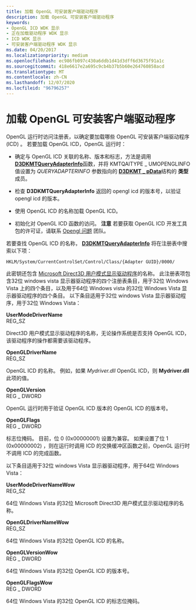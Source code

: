 ```yaml
---
title: 加载 OpenGL 可安装客户端驱动程序
description: 加载 OpenGL 可安装客户端驱动程序
keywords:
- OpenGL ICD WDK 显示
- 正在加载驱动程序 WDK 显示
- ICD WDK 显示
- 可安装客户端驱动程序 WDK 显示
ms.date: 04/20/2017
ms.localizationpriority: medium
ms.openlocfilehash: ec986fb097c430a6ddb1d41d3dff6d3675f91a1c
ms.sourcegitcommit: 418e6617e2a695c9cb4b37b5b60e264760858acd
ms.translationtype: MT
ms.contentlocale: zh-CN
ms.lasthandoff: 12/07/2020
ms.locfileid: "96796257"
---
```

# <a name="loading-an-opengl-installable-client-driver"></a>加载 OpenGL 可安装客户端驱动程序


OpenGL 运行时访问注册表，以确定要加载哪些 OpenGL 可安装客户端驱动程序 (ICD) 。 若要加载 OpenGL ICD，OpenGL 运行时：

-   确定与 OpenGL ICD 关联的名称、版本和标志，方法是调用 [**D3DKMTQueryAdapterInfo**](/windows-hardware/drivers/ddi/d3dkmthk/nf-d3dkmthk-d3dkmtqueryadapterinfo)函数，并将 KMTQAITYPE \_ UMOPENGLINFO 值设置为 *QUERYADAPTERINFO* 参数指向的 [**D3DKMT \_ pData**](/windows-hardware/drivers/ddi/d3dkmthk/ns-d3dkmthk-_d3dkmt_queryadapterinfo)结构的 **类型** 成员。

-   检查 **D3DKMTQueryAdapterInfo** 返回的 opengl icd 的版本号，以验证 opengl icd 的版本。

-   使用 OpenGL ICD 的名称加载 OpenGL ICD。

-   初始化对 OpenGL ICD 函数的访问。
    **注意**   若要获取 OpenGL ICD 开发工具包的许可证，请联系 [Opengl 问题](mailto:opengl@microsoft.com) 团队。

     

若要查找 OpenGL ICD 的名称， [**D3DKMTQueryAdapterInfo**](/windows-hardware/drivers/ddi/d3dkmthk/nf-d3dkmthk-d3dkmtqueryadapterinfo) 将在注册表中搜索以下项：

```registry
HKLM/System/CurrentControlSet/Control/Class/{Adapter GUID}/0000/
```

此密钥还包含 [Microsoft Direct3D 用户模式显示驱动程序](initializing-communication-with-the-direct3d-user-mode-display-driver.md)的名称。 此注册表项包含32位 windows vista 显示器驱动程序的四个注册表条目，用于32位 Windows Vista 上的四个条目，以及用于64位 Windows vista 的32位 Windows Vista 显示器驱动程序的四个条目。 以下条目适用于32位 windows Vista 显示器驱动程序，用于32位 Windows Vista：

<span id="UserModeDriverName"></span><span id="usermodedrivername"></span><span id="USERMODEDRIVERNAME"></span>**UserModeDriverName**  
REG\_SZ

Direct3D 用户模式显示驱动程序的名称，无论操作系统是否支持 OpenGL ICD，该驱动程序的操作都需要该驱动程序。

<span id="OpenGLDriverName"></span><span id="opengldrivername"></span><span id="OPENGLDRIVERNAME"></span>**OpenGLDriverName**  
REG\_SZ

OpenGL ICD 的名称。 例如，如果 *Mydriver.dll* OpenGL ICD，则 **Mydriver.dll** 此项的值。

<span id="OpenGLVersion"></span><span id="openglversion"></span><span id="OPENGLVERSION"></span>**OpenGLVersion**  
REG \_ DWORD

OpenGL 运行时用于验证 OpenGL ICD 版本的 OpenGL ICD 的版本号。

<span id="OpenGLFlags"></span><span id="openglflags"></span><span id="OPENGLFLAGS"></span>**OpenGLFlags**  
REG \_ DWORD

标志位掩码。 目前，位 0 (0x00000001) 设置为兼容。 如果设置了位 1 (0x00000002) ，则在运行时调用 ICD 的交换缓冲区函数之前，OpenGL 运行时不调用 ICD 的完成函数。

以下条目适用于32位 windows Vista 显示器驱动程序，用于64位 Windows Vista：

<span id="UserModeDriverNameWow"></span><span id="usermodedrivernamewow"></span><span id="USERMODEDRIVERNAMEWOW"></span>**UserModeDriverNameWow**  
REG\_SZ

64位 Windows Vista 的32位 Microsoft Direct3D 用户模式显示驱动程序的名称。

<span id="OpenGLDriverNameWow"></span><span id="opengldrivernamewow"></span><span id="OPENGLDRIVERNAMEWOW"></span>**OpenGLDriverNameWow**  
REG\_SZ

64位 Windows Vista 的32位 OpenGL ICD 的名称。

<span id="OpenGLVersionWow"></span><span id="openglversionwow"></span><span id="OPENGLVERSIONWOW"></span>**OpenGLVersionWow**  
REG \_ DWORD

64位 Windows Vista 的32位 OpenGL ICD 的版本号。

<span id="OpenGLFlagsWow"></span><span id="openglflagswow"></span><span id="OPENGLFLAGSWOW"></span>**OpenGLFlagsWow**  
REG \_ DWORD

64位 Windows Vista 的32位 OpenGL ICD 的标志位掩码。

 


